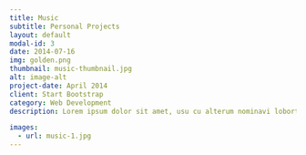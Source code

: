 ```yaml
---
title: Music
subtitle: Personal Projects
layout: default
modal-id: 3
date: 2014-07-16
img: golden.png
thumbnail: music-thumbnail.jpg
alt: image-alt
project-date: April 2014
client: Start Bootstrap
category: Web Development
description: Lorem ipsum dolor sit amet, usu cu alterum nominavi lobortis. At duo novum diceret. Tantas apeirian vix et, usu sanctus postulant inciderint ut, populo diceret necessitatibus in vim. Cu eum dicam feugiat noluisse.

images:
  - url: music-1.jpg
---
```

